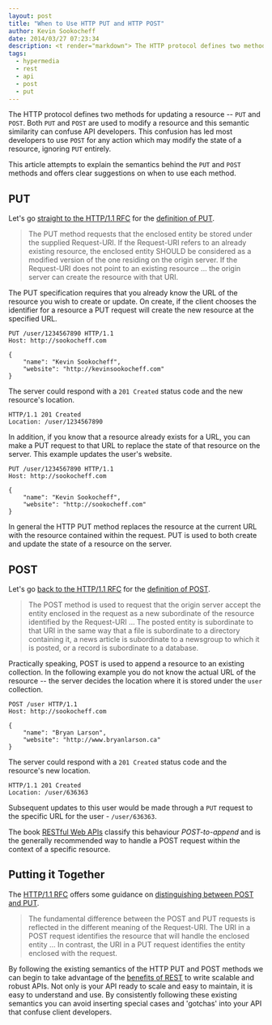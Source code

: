 ```yaml
---
layout: post
title: "When to Use HTTP PUT and HTTP POST"
author: Kevin Sookocheff
date: 2014/03/27 07:23:34
description: <t render="markdown"> The HTTP protocol defines two methods for updating a resource -- `PUT` and `POST`. Both `PUT` and `POST` are used to modify a resource and this semantic similarity can confuse API developers. This confusion has led most developers to use `POST` for any action which may modify the state of a resource, ignoring `PUT` entirely. This article attempts to explain the semantics behind the `PUT` and `POST` methods and offers clear suggestions on when to use each method.</t>
tags: 
  - hypermedia
  - rest
  - api
  - post
  - put
---
```


The HTTP protocol defines two methods for updating a resource -- `PUT` and
`POST`. Both `PUT` and `POST` are used to modify a resource and this semantic
similarity can confuse API developers. This confusion has led most developers to
use `POST` for any action which may modify the state of a resource, ignoring
`PUT` entirely.

This article attempts to explain the semantics behind the `PUT` and `POST`
methods and offers clear suggestions on when to use each method.

## PUT

Let's go [straight to the HTTP/1.1 RFC][1] for the [definition of PUT][2].

> The PUT method requests that the enclosed entity be stored under the supplied
> Request-URI. If the Request-URI refers to an already existing resource, the
> enclosed entity SHOULD be considered as a modified version of the one residing
> on the origin server. If the Request-URI does not point to an existing
> resource ... the origin server can create the resource with that URI.

The PUT specification requires that you already know the URL of the resource you
wish to create or update. On create, if the client chooses the identifier for a
resource a PUT request will create the new resource at the specified URL.

```
PUT /user/1234567890 HTTP/1.1
Host: http://sookocheff.com

{
	"name": "Kevin Sookocheff",
	"website": "http://kevinsookocheff.com"
}
```

The server could respond with a `201 Created` status code and the new resource's
location.

``` 
HTTP/1.1 201 Created
Location: /user/1234567890
```

In addition, if you know that a resource already exists for a URL, you can make
a PUT request to that URL to replace the state of that resource on the server.
This example updates the user's website.

```
PUT /user/1234567890 HTTP/1.1
Host: http://sookocheff.com

{
	"name": "Kevin Sookocheff",
	"website": "http://sookocheff.com"
}
```

In general the HTTP PUT method replaces the resource at the current URL with the
resource contained within the request. PUT is used to both create and update the
state of a resource on the server. 

## POST

Let's go [back to the HTTP/1.1 RFC][1] for the [definition of POST][3].

> The POST method is used to request that the origin server accept the entity
> enclosed in the request as a new subordinate of the resource identified by the
> Request-URI ...  The posted entity is subordinate to that URI in the same way
> that a file is subordinate to a directory containing it, a news article is
> subordinate to a newsgroup to which it is posted, or a record is subordinate
> to a database.

Practically speaking, POST is used to append a resource to an existing
collection. In the following example you do not know the actual URL of the
resource -- the server decides the location where it is stored under the
`user` collection. 

```
POST /user HTTP/1.1
Host: http://sookocheff.com

{
    "name": "Bryan Larson",
    "website": "http://www.bryanlarson.ca"
}
```

The server could respond with a `201 Created` status code and the resource's new
location.

```
HTTP/1.1 201 Created
Location: /user/636363
```

Subsequent updates to this user would be made through a `PUT` request to the
specific URL for the user - `/user/636363`.

The book [RESTful Web APIs][4]
classify this behaviour *POST-to-append* and is the generally recommended way to
handle a POST request within the context of a specific resource.

## Putting it Together

The [HTTP/1.1 RFC][1] offers some guidance on [distinguishing between POST and
PUT][2].

> The fundamental difference between the POST and PUT requests is reflected in
> the different meaning of the Request-URI. The URI in a POST request identifies
> the resource that will handle the enclosed entity ...  In contrast, the URI in
> a PUT request identifies the entity enclosed with the request.

By following the existing semantics of the HTTP PUT and POST methods we can
begin to take advantage of the [benefits of REST][5] to write scalable and
robust APIs. Not only is your API ready to scale and easy to maintain, it is
easy to understand and use. By consistently following these existing semantics
you can avoid inserting special cases and 'gotchas' into your API that confuse
client developers.

[1]: http://www.w3.org/Protocols/rfc2616/rfc2616.html
[2]: http://www.w3.org/Protocols/rfc2616/rfc2616-sec9.html#sec9.6
[3]: http://www.w3.org/Protocols/rfc2616/rfc2616-sec9.html#sec9.5
[4]: http://www.amazon.ca/RESTful-Web-APIs-Leonard-Richardson/dp/1449358063
[5]: http://sookocheff.com/posts/2014-03-19-how-rest-constraints-affect-api-design/
